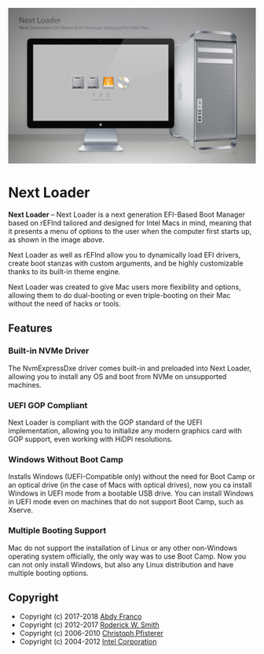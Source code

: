 ![Next Loader](./src/assets/banner.jpg)

# Next Loader

**Next Loader** – Next Loader is a next generation EFI-Based Boot Manager based on rEFInd tailored
and designed for Intel Macs in mind, meaning that it presents a menu of options to the user when
the computer first starts up, as shown in the image above.

Next Loader as well as rEFInd allow you to dynamically load EFI drivers, create boot stanzas with
custom arguments, and be highly customizable thanks to its built-in theme engine.

Next Loader was created to give Mac users more flexibility and options, allowing them to do dual-booting
or even triple-booting on their Mac without the need of hacks or tools.

## Features
### Built-in NVMe Driver
The NvmExpressDxe driver comes built-in and preloaded into Next Loader, allowing you to install any OS
and boot from NVMe on unsupported machines.

### UEFI GOP Compliant
Next Loader is compliant with the GOP standard of the UEFI implementation, allowing you to initialize 
any modern graphics card with GOP support, even working with HiDPi resolutions.

### Windows Without Boot Camp
Installs Windows (UEFI-Compatible only) without the need for Boot Camp or an optical drive (in the case
of Macs with optical drives), now you ca  install Windows in UEFI mode from a bootable USB drive.
You can install Windows in UEFI mode even on machines that do not support Boot Camp, such as Xserve.

### Multiple Booting Support
Mac do not support the installation of Linux or any other non-Windows operating system officially, the
only way was to use Boot Camp. Now you can not only install Windows, but also any Linux distribution and
have multiple booting options.

## Copyright
- Copyright (c) 2017-2018 [Abdy Franco](http://abdyfran.co/)
- Copyright (c) 2012-2017 [Roderick W. Smith](http://www.rodsbooks.com/)
- Copyright (c) 2006-2010 [Christoph Pfisterer](https://chrisp.de/en/)
- Copyright (c) 2004-2012 [Intel Corporation](https://www.intel.com)
